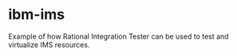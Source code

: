 ibm-ims
=======

Example of how Rational Integration Tester can be used to test and virtualize IMS resources. 
